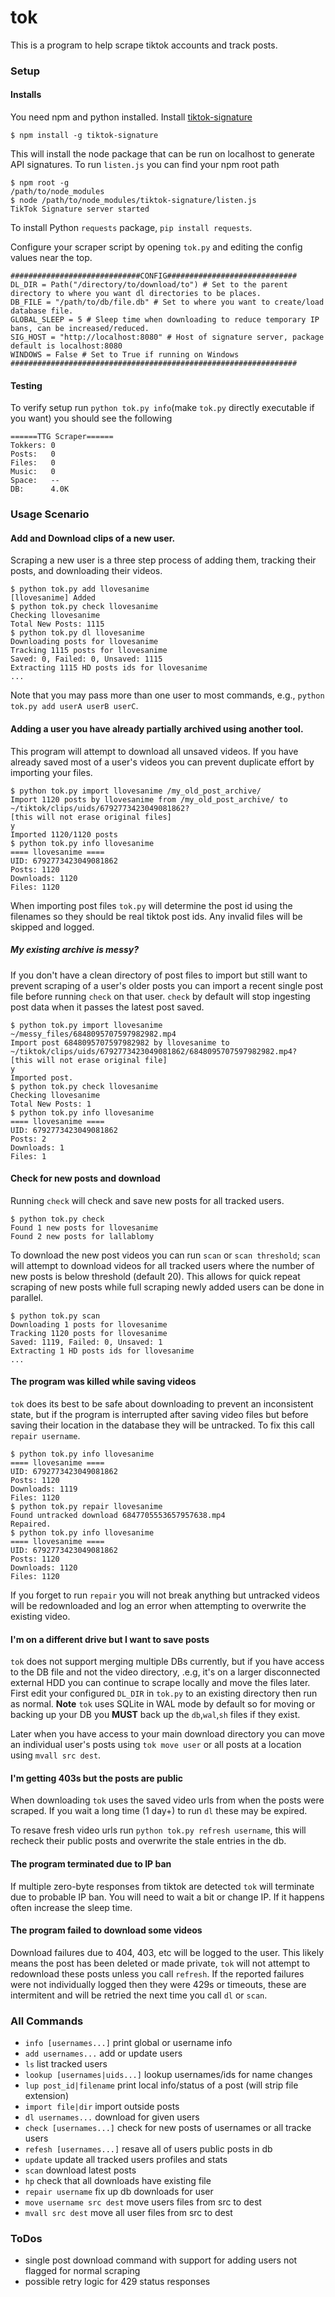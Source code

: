 # tok
This is a program to help scrape tiktok accounts and track posts.

### Setup
#### Installs
You need npm and python installed. Install [tiktok-signature](https://github.com/carcabot/tiktok-signature)
```
$ npm install -g tiktok-signature
```
This will install the node package that can be run on localhost to generate API signatures. To run `listen.js` you can find your npm root path
```
$ npm root -g
/path/to/node_modules
$ node /path/to/node_modules/tiktok-signature/listen.js
TikTok Signature server started
```
To install Python `requests` package, `pip install requests`.

Configure your scraper script by opening `tok.py` and editing the config values near the top.
```
#############################CONFIG#############################
DL_DIR = Path("/directory/to/download/to") # Set to the parent directory to where you want dl directories to be places.
DB_FILE = "/path/to/db/file.db" # Set to where you want to create/load database file.
GLOBAL_SLEEP = 5 # Sleep time when downloading to reduce temporary IP bans, can be increased/reduced.
SIG_HOST = "http://localhost:8080" # Host of signature server, package default is localhost:8080
WINDOWS = False # Set to True if running on Windows
################################################################
```
#### Testing
To verify setup run `python tok.py info`(make `tok.py` directly executable if you want) you should see the following
```
======TTG Scraper======
Tokkers: 0
Posts:   0
Files:   0
Music:   0
Space:   --
DB:      4.0K
```
### Usage Scenario
#### Add and Download clips of a new user.
Scraping a new user is a three step process of adding them, tracking their posts, and downloading their videos.
```
$ python tok.py add llovesanime 
[llovesanime] Added
$ python tok.py check llovesanime
Checking llovesanime
Total New Posts: 1115
$ python tok.py dl llovesanime
Downloading posts for llovesanime
Tracking 1115 posts for llovesanime
Saved: 0, Failed: 0, Unsaved: 1115
Extracting 1115 HD posts ids for llovesanime
...
```
Note that you may pass more than one user to most commands, e.g., `python tok.py add userA userB userC`.
#### Adding a user you have already partially archived using another tool.
This program will attempt to download all unsaved videos. If you have already saved most of a user's videos you can prevent duplicate effort by importing your files.
```
$ python tok.py import llovesanime /my_old_post_archive/
Import 1120 posts by llovesanime from /my_old_post_archive/ to ~/tiktok/clips/uids/6792773423049081862?
[this will not erase original files]
y
Imported 1120/1120 posts
$ python tok.py info llovesanime
==== llovesanime ====
UID: 6792773423049081862
Posts: 1120
Downloads: 1120
Files: 1120
```
When importing post files `tok.py` will determine the post id using the filenames so they should be real tiktok post ids. Any invalid files will be skipped and logged.
##### My existing archive is messy?
If you don't have a clean directory of post files to import but still want to prevent scraping of a user's older posts you can import a recent single post file before running `check` on that user. `check` by default will stop ingesting post data when it passes the latest post saved.
```
$ python tok.py import llovesanime ~/messy_files/6848095707597982982.mp4 
Import post 6848095707597982982 by llovesanime to ~/tiktok/clips/uids/6792773423049081862/6848095707597982982.mp4?
[this will not erase original file]
y
Imported post.
$ python tok.py check llovesanime
Checking llovesanime
Total New Posts: 1                                
$ python tok.py info llovesanime
==== llovesanime ====
UID: 6792773423049081862
Posts: 2
Downloads: 1
Files: 1
```
#### Check for new posts and download
Running `check` will check and save new posts for all tracked users.
```
$ python tok.py check
Found 1 new posts for llovesanime
Found 2 new posts for lallablomy
```
To download the new post videos you can run `scan` or `scan threshold`; `scan` will attempt to download videos for all tracked users where the number of new posts is below threshold (default 20). This allows for quick repeat scraping of new posts while full scraping newly added users can be done in parallel.
```
$ python tok.py scan
Downloading 1 posts for llovesanime
Tracking 1120 posts for llovesanime
Saved: 1119, Failed: 0, Unsaved: 1
Extracting 1 HD posts ids for llovesanime
...
```
#### The program was killed while saving videos
`tok` does its best to be safe about downloading to prevent an inconsistent state, but if the program is interrupted after saving video files but before saving their location in the database they will be untracked. To fix this call `repair username`.
```
$ python tok.py info llovesanime
==== llovesanime ====
UID: 6792773423049081862
Posts: 1120
Downloads: 1119
Files: 1120
$ python tok.py repair llovesanime
Found untracked download 6847705553657957638.mp4
Repaired.
$ python tok.py info llovesanime
==== llovesanime ====
UID: 6792773423049081862
Posts: 1120
Downloads: 1120
Files: 1120
```
If you forget to run `repair` you will not break anything but untracked videos will be redownloaded and log an error when attempting to overwrite the existing video.
#### I'm on a different drive but I want to save posts
`tok` does not support merging multiple DBs currently, but if you have access to the DB file and not the video directory, .e.g, it's on a larger disconnected external HDD you can continue to scrape locally and move the files later. First edit your configured `DL_DIR` in `tok.py` to an existing directory then run as normal. **Note** `tok` uses SQLite in WAL mode by default so for moving or backing up your DB you **MUST** back up the `db`,`wal`,`sh` files if they exist.

Later when you have access to your main download directory you can move an individual user's posts using `tok move user` or all posts at a location using `mvall src dest`.
#### I'm getting 403s but the posts are public
When downloading `tok` uses the saved video urls from when the posts were scraped. If you wait a long time (1 day+) to run `dl` these may be expired.

To resave fresh video urls run `python tok.py refresh username`, this will recheck their public posts and overwrite the stale entries in the db.
#### The program terminated due to IP ban
If multiple zero-byte responses from tiktok are detected `tok` will terminate due to probable IP ban. You will need to wait a bit or change IP. If it happens often increase the sleep time.
#### The program failed to download some videos
Download failures due to 404, 403, etc will be logged to the user. This likely means the post has been deleted or made private, `tok` will not attempt to redownload these posts unless you call `refresh`.
If the reported failures were not individually logged then they were 429s or timeouts, these are intermitent and will be retried the next time you call `dl` or `scan`.

### All Commands
- `info [usernames...]` print global or username info
- `add usernames...` add or update users
- `ls` list tracked users
- `lookup [usernames|uids...]` lookup usernames/ids for name changes
- `lup post_id|filename` print local info/status of a post (will strip file extension)
- `import file|dir` import outside posts
- `dl usernames...` download for given users
- `check [usernames...]` check for new posts of usernames or all tracke users
- `refesh [usernames...]` resave all of users public posts in db
- `update` update all tracked users profiles and stats
- `scan` download latest posts
- `hp` check that all downloads have existing file
- `repair username` fix up db downloads for user
- `move username src dest` move users files from src to dest
- `mvall src dest` move all user files from src to dest

### ToDos
- single post download command with support for adding users not flagged for normal scraping
- possible retry logic for 429 status responses
